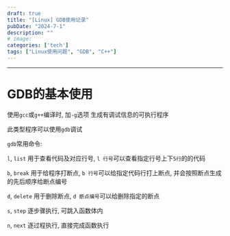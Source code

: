 ```yaml
---
draft: true
title: "[Linux] GDB使用记录"
pubDate: "2024-7-1"
description: ""
# image:
categories: ['tech']
tags: ["Linux使用问题", "GDB", "C++"]
---
```


---

# GDB的基本使用

使用`gcc`或`g++`编译时, 加`-g`选项 生成有调试信息的可执行程序

此类型程序可以使用`gdb`调试

`gdb`常用命令:

`l`, `list` 用于查看代码及对应行号, `l 行号`可以查看指定行号上下`5行`的的代码

`b`, `break` 用于给程序打断点, `b 行号`可以给指定代码行打上断点, 并会按照断点生成的先后顺序给断点编号

`d`, `delete` 用于删除断点, `d 断点编号`可以给删除指定的断点

`s`, `step` 逐步骤执行, 可跳入函数体内

`n`, `next` 逐过程执行, 直接完成函数执行